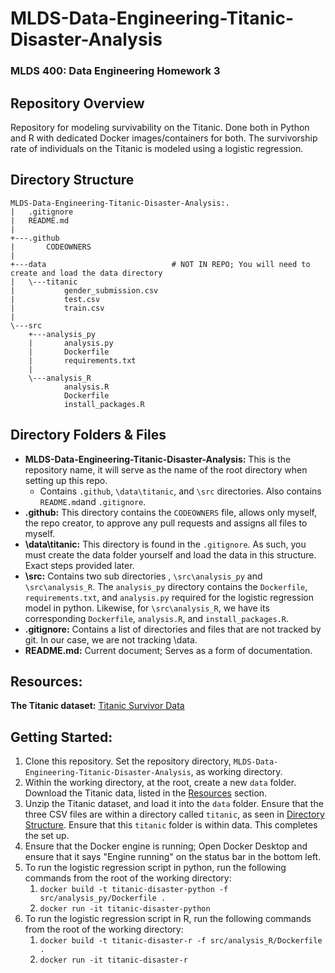 # MLDS-Data-Engineering-Titanic-Disaster-Analysis

### MLDS 400: Data Engineering Homework 3

## Repository Overview
Repository for modeling survivability on the Titanic. Done both in Python and R with dedicated Docker images/containers for both. The survivorship rate of 
individuals on the Titanic is modeled using a logistic regression.

## Directory Structure
```
MLDS-Data-Engineering-Titanic-Disaster-Analysis:.
|   .gitignore
|   README.md
|
+---.github
|       CODEOWNERS
|
+---data                            # NOT IN REPO; You will need to create and load the data directory
|   \---titanic
|           gender_submission.csv
|           test.csv
|           train.csv
|
\---src
    +---analysis_py
    |       analysis.py
    |       Dockerfile
    |       requirements.txt
    |
    \---analysis_R
            analysis.R
            Dockerfile
            install_packages.R
```

## Directory Folders & Files
- **MLDS-Data-Engineering-Titanic-Disaster-Analysis:** This is the repository name, it will serve as the name of the root directory when setting up this repo.
    - Contains `.github`, `\data\titanic`, and `\src` directories. Also contains `README.md`and `.gitignore`.
- **.github:** This directory contains the `CODEOWNERS` file, allows only myself, the repo creator, to approve any pull requests and assigns all files to myself.
- **\data\titanic:** This directory is found in the `.gitignore`. As such, you must create the data folder yourself and load the data in this structure. Exact steps provided later.
- **\src:** Contains two sub directories , `\src\analysis_py` and `\src\analysis_R`. The `analysis_py` directory contains the `Dockerfile`, `requirements.txt`, and `analysis.py` required for the logistic regression model in python. Likewise, for `\src\analysis_R`, we have its corresponding `Dockerfile`, `analysis.R`, and `install_packages.R`.
- **.gitignore:** Contains a list of directories and files that are not tracked by git. In our case, we are not tracking \data. 
- **README.md:** Current document; Serves as a form of documentation.

## Resources:
**The Titanic dataset:** [Titanic Survivor Data](https://www.kaggle.com/competitions/titanic/data) 

## Getting Started:
1. Clone this repository. Set the repository directory, `MLDS-Data-Engineering-Titanic-Disaster-Analysis`, as working directory.
2. Within the working directory, at the root, create a new `data` folder. Download the Titanic data, listed in the [Resources](#resources) section.
3. Unzip the Titanic dataset, and load it into the `data` folder. Ensure that the three CSV files are within a directory called `titanic`, as seen in [Directory Structure](#directory-structure). Ensure that this `titanic` folder is within data. This completes the set up.
4. Ensure that the Docker engine is running; Open Docker Desktop and ensure that it says "Engine running" on the status bar in the bottom left. 
5. To run the logistic regression script in python, run the following commands from the root of the working directory:
    1. `docker build -t titanic-disaster-python -f src/analysis_py/Dockerfile .`
    2. `docker run -it titanic-disaster-python`
6. To run the logistic regression script in R, run the following commands from the root of the working directory:
    1. `docker build -t titanic-disaster-r -f src/analysis_R/Dockerfile .`
    2. `docker run -it titanic-disaster-r`